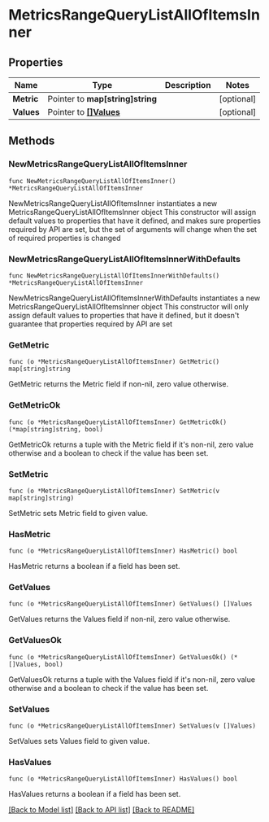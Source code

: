 # MetricsRangeQueryListAllOfItemsInner

## Properties

Name | Type | Description | Notes
------------ | ------------- | ------------- | -------------
**Metric** | Pointer to **map[string]string** |  | [optional] 
**Values** | Pointer to [**[]Values**](Values.md) |  | [optional] 

## Methods

### NewMetricsRangeQueryListAllOfItemsInner

`func NewMetricsRangeQueryListAllOfItemsInner() *MetricsRangeQueryListAllOfItemsInner`

NewMetricsRangeQueryListAllOfItemsInner instantiates a new MetricsRangeQueryListAllOfItemsInner object
This constructor will assign default values to properties that have it defined,
and makes sure properties required by API are set, but the set of arguments
will change when the set of required properties is changed

### NewMetricsRangeQueryListAllOfItemsInnerWithDefaults

`func NewMetricsRangeQueryListAllOfItemsInnerWithDefaults() *MetricsRangeQueryListAllOfItemsInner`

NewMetricsRangeQueryListAllOfItemsInnerWithDefaults instantiates a new MetricsRangeQueryListAllOfItemsInner object
This constructor will only assign default values to properties that have it defined,
but it doesn't guarantee that properties required by API are set

### GetMetric

`func (o *MetricsRangeQueryListAllOfItemsInner) GetMetric() map[string]string`

GetMetric returns the Metric field if non-nil, zero value otherwise.

### GetMetricOk

`func (o *MetricsRangeQueryListAllOfItemsInner) GetMetricOk() (*map[string]string, bool)`

GetMetricOk returns a tuple with the Metric field if it's non-nil, zero value otherwise
and a boolean to check if the value has been set.

### SetMetric

`func (o *MetricsRangeQueryListAllOfItemsInner) SetMetric(v map[string]string)`

SetMetric sets Metric field to given value.

### HasMetric

`func (o *MetricsRangeQueryListAllOfItemsInner) HasMetric() bool`

HasMetric returns a boolean if a field has been set.

### GetValues

`func (o *MetricsRangeQueryListAllOfItemsInner) GetValues() []Values`

GetValues returns the Values field if non-nil, zero value otherwise.

### GetValuesOk

`func (o *MetricsRangeQueryListAllOfItemsInner) GetValuesOk() (*[]Values, bool)`

GetValuesOk returns a tuple with the Values field if it's non-nil, zero value otherwise
and a boolean to check if the value has been set.

### SetValues

`func (o *MetricsRangeQueryListAllOfItemsInner) SetValues(v []Values)`

SetValues sets Values field to given value.

### HasValues

`func (o *MetricsRangeQueryListAllOfItemsInner) HasValues() bool`

HasValues returns a boolean if a field has been set.


[[Back to Model list]](../README.md#documentation-for-models) [[Back to API list]](../README.md#documentation-for-api-endpoints) [[Back to README]](../README.md)


